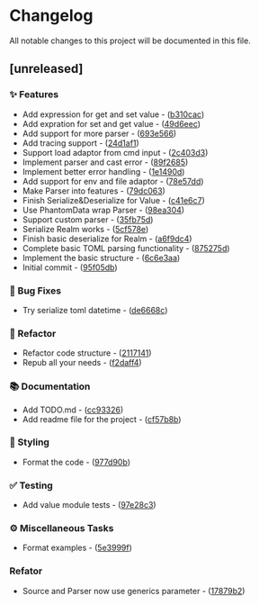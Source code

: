 # Changelog

All notable changes to this project will be documented in this file.

## [unreleased]

### ✨  Features

- Add expression for get and set value - ([b310cac](https://github.com/vainjoker/realm/commit/b310cacc89056ed6e00b77e894adb3782b7a5de9))
- Add expration for set and get value - ([49d6eec](https://github.com/vainjoker/realm/commit/49d6eec3e80ac7f8398820136416aea62828d2a0))
- Add support for more parser - ([693e566](https://github.com/vainjoker/realm/commit/693e5660fd7599c29985bbb069dce4c4eca8a169))
- Add tracing support - ([24d1af1](https://github.com/vainjoker/realm/commit/24d1af191bb94bbc5d39cd1b2321fbc60c6b8378))
- Support load adaptor from cmd input - ([2c403d3](https://github.com/vainjoker/realm/commit/2c403d33aac99ace16bacbf6a8fd7d484371de9f))
- Implement parser and cast error - ([89f2685](https://github.com/vainjoker/realm/commit/89f26853af813aa824e21a8163fd276a9319689b))
- Implement better error handling - ([1e1490d](https://github.com/vainjoker/realm/commit/1e1490ddf2851bfa9f317345961bf1ad5fc8a2e1))
- Add support for env and file adaptor - ([78e57dd](https://github.com/vainjoker/realm/commit/78e57dd7270c7531d34eba7fba6caf22511a6694))
- Make Parser into features - ([79dc063](https://github.com/vainjoker/realm/commit/79dc0634f8e95813529882c2e8727368b767b81d))
- Finish Serialize&Deserialize for Value - ([c41e6c7](https://github.com/vainjoker/realm/commit/c41e6c7f0c5ca528f544876747dc0a557a23328d))
- Use PhantomData wrap Parser - ([98ea304](https://github.com/vainjoker/realm/commit/98ea304c1f432e8c551611417604dddc0ac16934))
- Support custom parser - ([35fb75d](https://github.com/vainjoker/realm/commit/35fb75dabc46ac9ec0108aa3cca81567f52e87c8))
- Serialize Realm works - ([5cf578e](https://github.com/vainjoker/realm/commit/5cf578e7e684d2796a74dfc79a0ed9e01e66918b))
- Finish basic deserialize for Realm - ([a6f9dc4](https://github.com/vainjoker/realm/commit/a6f9dc416a74933b2a507d4ed568178df1234c92))
- Complete basic TOML parsing functionality - ([875275d](https://github.com/vainjoker/realm/commit/875275d9341c98118a92dc24aec228ec9ea71bae))
- Implement the basic structure - ([6c6e3aa](https://github.com/vainjoker/realm/commit/6c6e3aadbd250b41f8096ae7cae91dd742f89d4a))
- Initial commit - ([95f05db](https://github.com/vainjoker/realm/commit/95f05dbfafc61fabece1ed0b86f16c2f83fc0d67))

### 🐛 Bug Fixes

- Try serialize toml datetime - ([de6668c](https://github.com/vainjoker/realm/commit/de6668c309af9a796aed3800b61f3c24c9117c86))

### 🚜 Refactor

- Refactor code structure - ([2117141](https://github.com/vainjoker/realm/commit/2117141504f62d59bc3a6792967ff1390715b2f6))
- Repub all your needs - ([f2daff4](https://github.com/vainjoker/realm/commit/f2daff44ab618b41ad42081fc14c651f75ff9c7b))

### 📚 Documentation

- Add TODO.md - ([cc93326](https://github.com/vainjoker/realm/commit/cc93326bfb462b71c2dd34551d61b213fd29f5b0))
- Add readme file for the project - ([cf57b8b](https://github.com/vainjoker/realm/commit/cf57b8b1a3aa2eb4f491d2bc97dccb19fa887a3d))

### 🎨 Styling

- Format the code - ([977d90b](https://github.com/vainjoker/realm/commit/977d90b5d073e5613f5d68faec1788223b87a98f))

### ✅ Testing

- Add value module tests - ([97e28c3](https://github.com/vainjoker/realm/commit/97e28c307a440d6ee55c28c02841328e2d6f16d0))

### ⚙️ Miscellaneous Tasks

- Format examples - ([5e3999f](https://github.com/vainjoker/realm/commit/5e3999fa8ed90e0e7f9a635d3d6b07ae20d99408))

### Refator

- Source and Parser now use generics parameter - ([17879b2](https://github.com/vainjoker/realm/commit/17879b219ffbe5356e5c75d96daf355f3cfdd313))

<!-- generated by git-cliff -->
